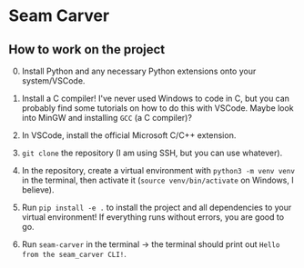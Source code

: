 # Seam Carver

## How to work on the project

0. Install Python and any necessary Python extensions onto your system/VSCode.

1. Install a C compiler! I've never used Windows to code in C, but you can probably find some tutorials on how to do this with VSCode. Maybe look into MinGW and installing `GCC` (a C compiler)?

2. In VSCode, install the official Microsoft C/C++ extension.

3. `git clone` the repository (I am using SSH, but you can use whatever).

4. In the repository, create a virtual environment with `python3 -m venv venv` in the terminal, then activate it (`source venv/bin/activate` on Windows, I believe).

5. Run `pip install -e .` to install the project and all dependencies to your virtual environment! If everything runs without errors, you are good to go.

6. Run `seam-carver` in the terminal → the terminal should print out `Hello from the seam_carver CLI!`.